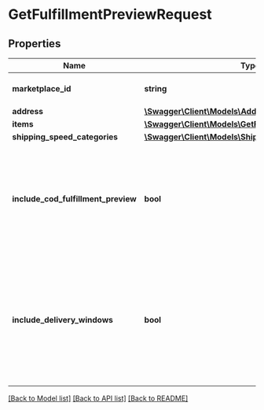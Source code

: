 # GetFulfillmentPreviewRequest

## Properties
Name | Type | Description | Notes
------------ | ------------- | ------------- | -------------
**marketplace_id** | **string** | The marketplace the fulfillment order is placed against. | [optional] 
**address** | [**\Swagger\Client\Models\Address**](Address.md) |  | 
**items** | [**\Swagger\Client\Models\GetFulfillmentPreviewItemList**](GetFulfillmentPreviewItemList.md) |  | 
**shipping_speed_categories** | [**\Swagger\Client\Models\ShippingSpeedCategoryList**](ShippingSpeedCategoryList.md) |  | [optional] 
**include_cod_fulfillment_preview** | **bool** | Specifies whether to return fulfillment order previews that are for COD (Cash On Delivery).  Possible values:  true - Returns all fulfillment order previews (both for COD and not for COD).  false - Returns only fulfillment order previews that are not for COD. | [optional] 
**include_delivery_windows** | **bool** | Specifies whether to return the ScheduledDeliveryInfo response object, which contains the available delivery windows for a Scheduled Delivery. The ScheduledDeliveryInfo response object can only be returned for fulfillment order previews with ShippingSpeedCategories &#x3D; ScheduledDelivery. | [optional] 

[[Back to Model list]](../../README.md#documentation-for-models) [[Back to API list]](../../README.md#documentation-for-api-endpoints) [[Back to README]](../../README.md)

